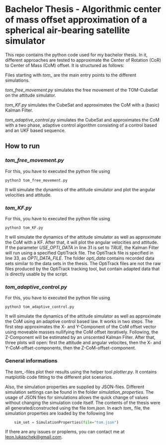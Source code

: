 # Bachelor Thesis - Algorithmic center of mass offset approximation of a spherical air-bearing satellite simulator

This repo contains the python code used for my bachelor thesis. In it, different approaches are tested to approximate the Center of Rotation (CoR) to Center of Mass (CoM) offset.
It is structured as follows:

Files starting with *tom_* are the main entry points to the different simulations.

*tom_free_movement.py* simulates the free movement of the TOM-CubeSat on the attitude simulator. 

*tom_KF.py* simulates the CubeSat and approximates the CoM with a (basic) Kalman Filter. 

*tom_adaptive_control.py* simulates the CubeSat and approximates the CoM with a two phase, adaptive control algorithm consisting of a control based and an UKF based 
sequence.

## How to run

### *tom_free_movement.py*
For this, you have to executed the python file using 
```console
python3 tom_free_movement.py
```
It will simulate the dynamics of the attitude simulator and plot the angular velocities and attitude.

### *tom_KF.py*
For this, you have to executed the python file using 
```console
python3 tom_KF.py
```
It will simulate the dynamics of the attitude simulator as well as approximate the CoM with a KF. After that, it will plot the angular velocities and attitude.
If the parameter *USE_OPTI_DATA* in line 31 is set to *TRUE*, the Kalman Filter will run using a specified OptiTrack file. The OptiTrack file is specified in line 33, 
as *OPTI_DATA_FILE*. The folder *opti_data* contains recorded data sets similar to the data sets in the thesis. The OptiTrack files are not the raw files produced by the OptiTrack tracking tool, but contain adapted data that is directly usable by the script.

### *tom_adaptive_control.py*
For this, you have to executed the python file using 
```console
python3 tom_adaptive_control.py
```
It will simulate the dynamics of the attitude simulator as well as approximate the CoM using an adaptive control based law. It works in two steps.
The first step approximates the X- and Y-Component of the CoM offset vector using moveable masses nullifying the CoM offset iteratively. 
Following, the Z-Component will be estimated by an unscented Kalman Filter. After that, three plots will open: first the attitude and angular velocites, then the 
X- and Y-CoM-offset-components, then the Z-CoM-offset-component.

### General informations
The *tom_*-files plot their results using the helper tool *plotter.py*. It contains matplotlib code fitting to the different plot scenarios.

Also, the simulation properties are supplied by JSON-files. Different simulation settings can be found in the folder *simulation_properties*. The usage of JSON files for simulations 
allows the quick change of values without changing the simulation code itself. The contents of the thesis were all generated/constructed using the file *tom.json*. In each *tom_* file, 
the simulation properties are loaded by the following line
```python
    sim_set = SimulationProperties(file="tom.json")
```

If there are any issues or proplems, you can contact me at [leon.lukaschek@gmail.com](mailto:leon.lukaschek@gmail.com).

